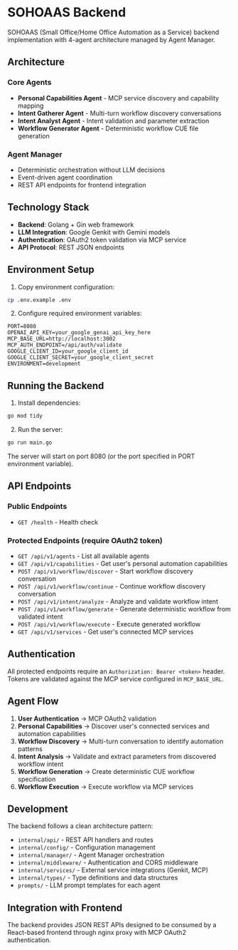 # SOHOAAS Backend

SOHOAAS (Small Office/Home Office Automation as a Service) backend implementation with 4-agent architecture managed by Agent Manager.

## Architecture

### Core Agents
- **Personal Capabilities Agent** - MCP service discovery and capability mapping
- **Intent Gatherer Agent** - Multi-turn workflow discovery conversations  
- **Intent Analyst Agent** - Intent validation and parameter extraction
- **Workflow Generator Agent** - Deterministic workflow CUE file generation

### Agent Manager
- Deterministic orchestration without LLM decisions
- Event-driven agent coordination
- REST API endpoints for frontend integration

## Technology Stack
- **Backend**: Golang + Gin web framework
- **LLM Integration**: Google Genkit with Gemini models
- **Authentication**: OAuth2 token validation via MCP service
- **API Protocol**: REST JSON endpoints

## Environment Setup

1. Copy environment configuration:
```bash
cp .env.example .env
```

2. Configure required environment variables:
```env
PORT=8080
OPENAI_API_KEY=your_google_genai_api_key_here
MCP_BASE_URL=http://localhost:3002
MCP_AUTH_ENDPOINT=/api/auth/validate
GOOGLE_CLIENT_ID=your_google_client_id
GOOGLE_CLIENT_SECRET=your_google_client_secret
ENVIRONMENT=development
```

## Running the Backend

1. Install dependencies:
```bash
go mod tidy
```

2. Run the server:
```bash
go run main.go
```

The server will start on port 8080 (or the port specified in PORT environment variable).

## API Endpoints

### Public Endpoints
- `GET /health` - Health check

### Protected Endpoints (require OAuth2 token)
- `GET /api/v1/agents` - List all available agents
- `GET /api/v1/capabilities` - Get user's personal automation capabilities
- `POST /api/v1/workflow/discover` - Start workflow discovery conversation
- `POST /api/v1/workflow/continue` - Continue workflow discovery conversation
- `POST /api/v1/intent/analyze` - Analyze and validate workflow intent
- `POST /api/v1/workflow/generate` - Generate deterministic workflow from validated intent
- `POST /api/v1/workflow/execute` - Execute generated workflow
- `GET /api/v1/services` - Get user's connected MCP services

## Authentication

All protected endpoints require an `Authorization: Bearer <token>` header. Tokens are validated against the MCP service configured in `MCP_BASE_URL`.

## Agent Flow

1. **User Authentication** → MCP OAuth2 validation
2. **Personal Capabilities** → Discover user's connected services and automation capabilities
3. **Workflow Discovery** → Multi-turn conversation to identify automation patterns
4. **Intent Analysis** → Validate and extract parameters from discovered workflow intent
5. **Workflow Generation** → Create deterministic CUE workflow specification
6. **Workflow Execution** → Execute workflow via MCP services

## Development

The backend follows a clean architecture pattern:
- `internal/api/` - REST API handlers and routes
- `internal/config/` - Configuration management
- `internal/manager/` - Agent Manager orchestration
- `internal/middleware/` - Authentication and CORS middleware
- `internal/services/` - External service integrations (Genkit, MCP)
- `internal/types/` - Type definitions and data structures
- `prompts/` - LLM prompt templates for each agent

## Integration with Frontend

The backend provides JSON REST APIs designed to be consumed by a React-based frontend through nginx proxy with MCP OAuth2 authentication.
